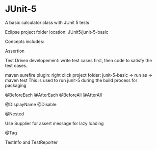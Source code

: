 # JUnit-5
 A basic calculator class with JUnit 5 tests

 Eclipse project folder location: JUnit5/junit-5-basic
 
 Concepts includes:
 
 Assertion
 
 Test Driven developement: 
   write test cases first, then code to satisfy the test cases.
   
 maven surefire plugin:
   right click project folder: junit-5-basic => run as => maven test
   This is used to run junit-5 during the build process for packaging
 
 @BeforeEach
 @AfterEach
 @BeforeAll
 @AfterAll
 
 @DisplayName
 @Disable
 
 @Nested
 
 Use Supplier for assert message for lazy loading
 
 @Tag
 
 TestInfo and TestReporter
